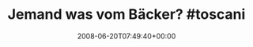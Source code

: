 ---
retweeted: false
source: <a href="http://twitter.com" rel="nofollow">Twitter Web Client</a>
entities:
  hashtags:
  - text: toscanini
    indices:
    - '23'
    - '33'
  symbols: []
  user_mentions: []
  urls: []
display_text_range:
- '0'
- '33'
favorite_count: '0'
id_str: '839313605'
truncated: false
retweet_count: '0'
id: '839313605'
created_at: Fri Jun 20 07:49:40 +0000 2008
favorited: false
full_text: 'Jemand was vom Bäcker? #toscanini'
lang: de
tags:
- toscanini
- pesos:twitter
date: '2008-06-20T07:49:40+00:00'
src: https://twitter.com/bascht/status/839313605
original_url: https://twitter.com/bascht/status/839313605
type: twitter_tweet
text: 'Jemand was vom Bäcker? #toscanini'
title: 'Jemand was vom Bäcker? #toscani'

---